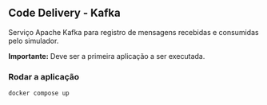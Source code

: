 ## Code Delivery - Kafka

Serviço Apache Kafka para registro de mensagens recebidas e consumidas pelo simulador.

**Importante:** Deve ser a primeira aplicação a ser executada.

### Rodar a aplicação

````bash
docker compose up
````